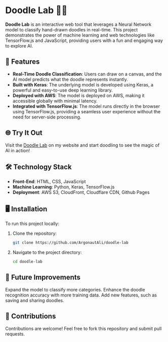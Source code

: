 # Doodle Lab 🎨✨

**Doodle Lab** is an interactive web tool that leverages a Neural Network model to classify hand-drawn doodles in real-time. This project demonstrates the power of machine learning and web technologies like TensorFlow.js and JavaScript, providing users with a fun and engaging way to explore AI.

## 🚀 Features

- **Real-Time Doodle Classification**: Users can draw on a canvas, and the AI model predicts what the doodle represents instantly.
- **Built with Keras**: The underlying model is developed using Keras, a powerful and easy-to-use deep learning library.
- **Deployed with AWS**: The model is deployed on AWS, making it accessible globally with minimal latency.
- **Integrated with TensorFlow.js**: The model runs directly in the browser using TensorFlow.js, providing a seamless user experience without the need for server-side processing.

## 🌐 Try It Out

Visit the [Doodle Lab](https://www.alihaiderkhan.com/doodlelab.html) on my website and start doodling to see the magic of AI in action!


## 🛠️ Technology Stack

- **Front-End**: HTML, CSS, JavaScript
- **Machine Learning**: Python, Keras, TensorFlow.js
- **Deployment**: AWS S3, CloudFront, Cloudflare CDN, Github Pages


## 🖥️ Installation

To run this project locally:

1. Clone the repository:
   ```bash
   git clone https://github.com/ArgonautAli/doodle-lab
   
2. Navigate to the project directory:
    ```bash
    cd doodle-lab


## 🎯 Future Improvements
Expand the model to classify more categories.
Enhance the doodle recognition accuracy with more training data.
Add new features, such as saving and sharing doodles.


## 🤝 Contributions
Contributions are welcome! Feel free to fork this repository and submit pull requests.



